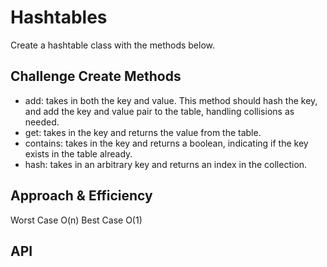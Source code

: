 # Hashtables
Create a hashtable class with the methods below.

## Challenge Create Methods
- add: takes in both the key and value. This method should hash the key, and add the key and value pair to the table, handling collisions as needed.
- get: takes in the key and returns the value from the table.
- contains: takes in the key and returns a boolean, indicating if the key exists in the table already.
- hash: takes in an arbitrary key and returns an index in the collection.


## Approach & Efficiency
Worst Case O(n)
Best Case O(1)
## API
<!-- Description of each method publicly available in each of your hashtable -->

